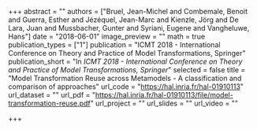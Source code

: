 +++
abstract = ""
authors = ["Bruel, Jean-Michel and Combemale, Benoit and Guerra, Esther and Jézéquel, Jean-Marc and Kienzle, Jörg and De Lara, Juan and Mussbacher, Gunter and Syriani, Eugene and Vangheluwe, Hans"]
date = "2018-06-01"
image_preview = ""
math = true
publication_types = ["1"]
publication = "ICMT 2018 - International Conference on Theory and Practice of Model Transformations, Springer"
publication_short = "In *ICMT 2018 - International Conference on Theory and Practice of Model Transformations, Springer*"
selected = false
title = "Model Transformation Reuse across Metamodels - A classification and comparison of approaches"
url_code = "https://hal.inria.fr/hal-01910113"
url_dataset = ""
url_pdf = "https://hal.inria.fr/hal-01910113/file/model-transformation-reuse.pdf"
url_project = ""
url_slides = ""
url_video = ""

+++

